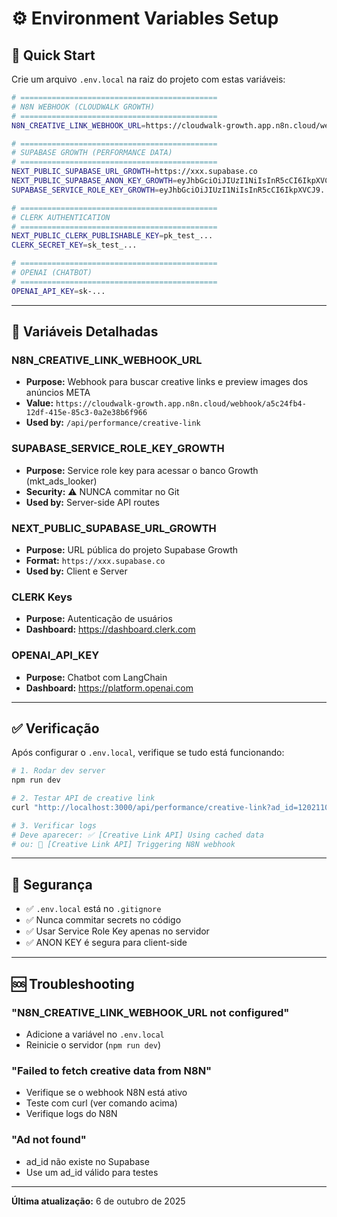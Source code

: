 # ⚙️ Environment Variables Setup

## 🚀 Quick Start

Crie um arquivo `.env.local` na raiz do projeto com estas variáveis:

```bash
# ============================================
# N8N WEBHOOK (CLOUDWALK GROWTH)
# ============================================
N8N_CREATIVE_LINK_WEBHOOK_URL=https://cloudwalk-growth.app.n8n.cloud/webhook/a5c24fb4-12df-415e-85c3-0a2e38b6f966

# ============================================
# SUPABASE GROWTH (PERFORMANCE DATA)
# ============================================
NEXT_PUBLIC_SUPABASE_URL_GROWTH=https://xxx.supabase.co
NEXT_PUBLIC_SUPABASE_ANON_KEY_GROWTH=eyJhbGciOiJIUzI1NiIsInR5cCI6IkpXVCJ9...
SUPABASE_SERVICE_ROLE_KEY_GROWTH=eyJhbGciOiJIUzI1NiIsInR5cCI6IkpXVCJ9...

# ============================================
# CLERK AUTHENTICATION
# ============================================
NEXT_PUBLIC_CLERK_PUBLISHABLE_KEY=pk_test_...
CLERK_SECRET_KEY=sk_test_...

# ============================================
# OPENAI (CHATBOT)
# ============================================
OPENAI_API_KEY=sk-...
```

---

## 📝 Variáveis Detalhadas

### **N8N_CREATIVE_LINK_WEBHOOK_URL**
- **Purpose:** Webhook para buscar creative links e preview images dos anúncios META
- **Value:** `https://cloudwalk-growth.app.n8n.cloud/webhook/a5c24fb4-12df-415e-85c3-0a2e38b6f966`
- **Used by:** `/api/performance/creative-link`

### **SUPABASE_SERVICE_ROLE_KEY_GROWTH**
- **Purpose:** Service role key para acessar o banco Growth (mkt_ads_looker)
- **Security:** ⚠️ NUNCA commitar no Git
- **Used by:** Server-side API routes

### **NEXT_PUBLIC_SUPABASE_URL_GROWTH**
- **Purpose:** URL pública do projeto Supabase Growth
- **Format:** `https://xxx.supabase.co`
- **Used by:** Client e Server

### **CLERK Keys**
- **Purpose:** Autenticação de usuários
- **Dashboard:** https://dashboard.clerk.com

### **OPENAI_API_KEY**
- **Purpose:** Chatbot com LangChain
- **Dashboard:** https://platform.openai.com

---

## ✅ Verificação

Após configurar o `.env.local`, verifique se tudo está funcionando:

```bash
# 1. Rodar dev server
npm run dev

# 2. Testar API de creative link
curl "http://localhost:3000/api/performance/creative-link?ad_id=120211079278030050"

# 3. Verificar logs
# Deve aparecer: ✅ [Creative Link API] Using cached data
# ou: 🔄 [Creative Link API] Triggering N8N webhook
```

---

## 🔐 Segurança

- ✅ `.env.local` está no `.gitignore`
- ✅ Nunca commitar secrets no código
- ✅ Usar Service Role Key apenas no servidor
- ✅ ANON KEY é segura para client-side

---

## 🆘 Troubleshooting

### **"N8N_CREATIVE_LINK_WEBHOOK_URL not configured"**
- Adicione a variável no `.env.local`
- Reinicie o servidor (`npm run dev`)

### **"Failed to fetch creative data from N8N"**
- Verifique se o webhook N8N está ativo
- Teste com curl (ver comando acima)
- Verifique logs do N8N

### **"Ad not found"**
- ad_id não existe no Supabase
- Use um ad_id válido para testes

---

**Última atualização:** 6 de outubro de 2025

